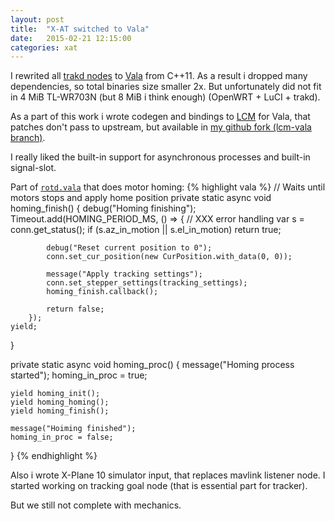 ```yaml
---
layout: post
title:  "X-AT switched to Vala"
date:   2015-02-21 12:15:00
categories: xat
---
```


I rewrited all [trakd nodes][trd] to [Vala][v] from C++11.
As a result i dropped many dependencies, so total binaries size smaller 2x.
But unfortunately did not fit in 4 MiB TL-WR703N (but 8 MiB i think enough) (OpenWRT + LuCI + trakd).

As a part of this work i wrote codegen and bindings to [LCM][lcm] for Vala,
that patches don't pass to upstream, but available in [my github fork (lcm-vala branch)][lcm-v].

I really liked the built-in support for asynchronous processes and built-in signal-slot.

Part of [`rotd.vala`][rd252] that does motor homing:
{% highlight vala %}
// Waits until motors stops and apply home position
private static async void homing_finish() {
	debug("Homing finishing");
	Timeout.add(HOMING_PERIOD_MS,
		() => {
			// XXX error handling
			var s = conn.get_status();
			if (s.az_in_motion || s.el_in_motion)
				return true;

			debug("Reset current position to 0");
			conn.set_cur_position(new CurPosition.with_data(0, 0));

			message("Apply tracking settings");
			conn.set_stepper_settings(tracking_settings);
			homing_finish.callback();

			return false;
		});
	yield;
}

private static async void homing_proc() {
	message("Homing process started");
	homing_in_proc = true;

	yield homing_init();
	yield homing_homing();
	yield homing_finish();

	message("Hoiming finished");
	homing_in_proc = false;
}
{% endhighlight %}


Also i wrote X-Plane 10 simulator input, that replaces mavlink listener node.
I started working on tracking goal node (that is essential part for tracker).

But we still not complete with mechanics.

[trd]: https://github.com/X-AT/trakd
[v]: https://wiki.gnome.org/Projects/Vala
[lcm]: http://lcm-proj.github.io/
[lcm-v]: https://github.com/vooon/lcm-vala
[rd252]: https://github.com/X-AT/trakd/blob/master/xat_rotd/src/rotd.vala#L252
